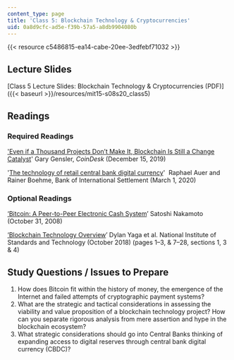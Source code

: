 ```yaml
---
content_type: page
title: 'Class 5: Blockchain Technology & Cryptocurrencies'
uid: 0a8d9cfc-ad5e-f39b-57a5-a8db9904080b
---
```


{{< resource c5486815-ea14-cabe-20ee-3edfebf71032 >}}

Lecture Slides 
---------------

[Class 5 Lecture Slides: Blockchain Technology & Cryptocurrencies (PDF)]({{< baseurl >}}/resources/mit15-s08s20_class5)

Readings
--------

### Required Readings

['Even if a Thousand Projects Don’t Make It, Blockchain Is Still a Change Catalyst](https://www.coindesk.com/even-if-a-thousand-projects-dont-make-it-blockchain-is-still-a-change-catalyst)' Gary Gensler, _CoinDesk_ (December 15, 2019)

'[The technology of retail central bank digital currency](https://www.bis.org/publ/qtrpdf/r_qt2003j.htm)'  Raphael Auer and Rainer Boehme, Bank of International Settlement (March 1, 2020)

### Optional Readings

[‘Bitcoin: A Peer-to-Peer Electronic Cash System](https://bitcoin.org/en/bitcoin-paper)’ Satoshi Nakamoto (October 31, 2008)

[‘Blockchain Technology Overview](https://arxiv.org/abs/1906.11078)’ Dylan Yaga et al. National Institute of Standards and Technology (October 2018) (pages 1–3, & 7–28, sections 1, 3 & 4)

Study Questions / Issues to Prepare
-----------------------------------

1.  How does Bitcoin fit within the history of money, the emergence of the Internet and failed attempts of cryptographic payment systems?
2.  What are the strategic and tactical considerations in assessing the viability and value proposition of a blockchain technology project? How can you separate rigorous analysis from mere assertion and hype in the blockchain ecosystem?
3.  What strategic considerations should go into Central Banks thinking of expanding access to digital reserves through central bank digital currency (CBDC)?